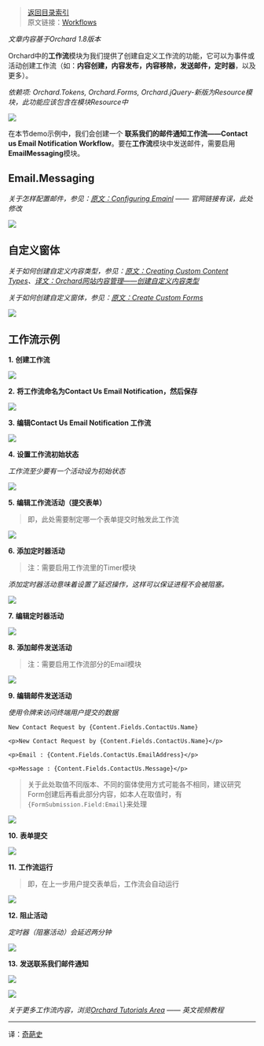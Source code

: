 <!--链接集合-->
<!--URL域 http://docs.orchardproject.net/en/latest -->
[000]: http://www.shisujie.com
[001]: http://docs.orchardproject.net/en/latest/Documentation/Workflows/
[002]: http://docs.orchardproject.net/en/latest/Documentation/Configuring-email/
[003]: http://docs.orchardproject.net/en/latest/Documentation/Creating-custom-content-types/
[004]: http://www.shisujie.com/blog/Creating-custom-content-types
[005]: http://docs.orchardproject.net/en/latest/Documentation/Creating-Custom-Forms "Use Custom Form to create subscribe and contact us pages in Orchard"
[006]: http://docs.orchardproject.net/en/latest/Documentation/Orchard-TV

<!--图片链接集合-->
[101]: http://docs.orchardproject.net/en/latest/Upload/workflows/workflowsmodule.PNG
[102]: http://docs.orchardproject.net/en/latest/Upload/workflows/emailmodule.PNG
[103]: http://docs.orchardproject.net/en/latest/Upload/workflows/contactform.PNG
[104]: http://docs.orchardproject.net/en/latest/Upload/workflows/createnewworkflow.PNG
[105]: http://docs.orchardproject.net/en/latest/Upload/workflows/contactnotification.PNG
[106]: http://docs.orchardproject.net/en/latest/Upload/workflows/workflowcreated.PNG
[107]: http://docs.orchardproject.net/en/latest/Upload/workflows/workflowstartingstate.PNG
[108]: http://docs.orchardproject.net/en/latest/Upload/workflows/editingworkflowactivity.PNG
[109]: http://docs.orchardproject.net/en/latest/Upload/workflows/addingtimer.PNG
[110]: http://docs.orchardproject.net/en/latest/Upload/workflows/editingtimer.PNG
[111]: http://docs.orchardproject.net/en/latest/Upload/workflows/addingsendemail.PNG
[112]: http://docs.orchardproject.net/en/latest/Upload/workflows/editingsendemail.PNG
[113]: http://docs.orchardproject.net/en/latest/Upload/workflows/submittingform.PNG
[114]: http://docs.orchardproject.net/en/latest/Upload/workflows/workflowrunning.PNG
[115]: http://docs.orchardproject.net/en/latest/Upload/workflows/blockingactivity.PNG
[116]: http://docs.orchardproject.net/en/latest/Upload/workflows/emailsent.PNG
[117]: http://docs.orchardproject.net/en/latest/Upload/workflows/emailsent1.PNG

[index]: http://www.shisujie.com/blog/OrchardIndex
> [返回目录索引][index]  
> 原文链接：[Workflows][001]

*文章内容基于Orchard 1.8版本*

Orchard中的**工作流**模块为我们提供了创建自定义工作流的功能，它可以为事件或活动创建工作流（如：**内容创建，内容发布，内容移除，发送邮件，定时器**，以及更多）。  

*依赖项: Orchard.Tokens, Orchard.Forms, Orchard.jQuery-新版为Resource模块，此功能应该包含在模块Resource中*

![][101]

在本节demo示例中，我们会创建一个 **联系我们的邮件通知工作流——Contact us Email Notification Workflow**。要在**工作流**模块中发送邮件，需要启用**EmailMessaging**模块。

## Email.Messaging

*关于怎样配置邮件，参见：[原文：Configuring Emainl][002] —— 官网链接有误，此处修改*

![][102]

## 自定义窗体

*关于如何创建自定义内容类型，参见：[原文：Creating Custom Content Types][003]、[译文：Orchard网站内容管理——创建自定义内容类型][004]*

*关于如何创建自定义窗体，参见：[原文：Create Custom Forms][005]*

![][103]

## 工作流示例

**1.** **创建工作流**

![][104]

**2.** **将工作流命名为Contact Us Email Notification，然后保存**

![][105]

**3.** **编辑Contact Us Email Notification 工作流**

![][106]

**4.** **设置工作流初始状态**

*工作流至少要有一个活动设为初始状态*

![][107]

**5.** **编辑工作流活动（提交表单）**

> 即，此处需要制定哪一个表单提交时触发此工作流

![][108]

**6.** **添加定时器活动**

> 注：需要启用工作流里的Timer模块

*添加定时器活动意味着设置了延迟操作，这样可以保证进程不会被阻塞。*

![][109]

**7.** **编辑定时器活动**

![][110]

**8.** **添加邮件发送活动**

> 注：需要启用工作流部分的Email模块

![][111]

**9.** **编辑邮件发送活动**

*使用令牌来访问终端用户提交的数据*

	New Contact Request by {Content.Fields.ContactUs.Name}

	<p>New Contact Request by {Content.Fields.ContactUs.Name}</p>

	<p>Email : {Content.Fields.ContactUs.EmailAddress}</p>

	<p>Message : {Content.Fields.ContactUs.Message}</p>

> 关于此处取值不同版本、不同的窗体使用方式可能各不相同，建议研究Form创建后再看此部分内容，如本人在取值时，有`{FormSubmission.Field:Email}`来处理

![][112]

**10.** **表单提交**

![][113]

**11.** **工作流运行**

> 即，在上一步用户提交表单后，工作流会自动运行

![][114]

**12.** **阻止活动**

*定时器（阻塞活动）会延迟两分钟*

![][115]

**13.** **发送联系我们邮件通知**

![][116]

![][117]

*关于更多工作流内容，浏览[Orchard Tutorials Area][006] —— 英文视频教程*


***
译：[奇葩史][000]